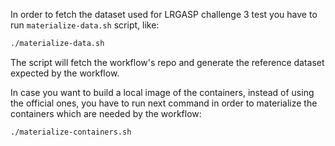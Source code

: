 In order to fetch the dataset used for LRGASP challenge 3 test you have to run
`materialize-data.sh` script, like:

```bash
./materialize-data.sh
```

The script will fetch the workflow's repo and generate the reference
dataset expected by the workflow.


In case you want to build a local image of the containers, instead of
using the official ones, you have to run next command in order to
materialize the containers which are needed by the workflow:

```bash
./materialize-containers.sh
```

